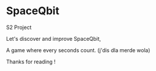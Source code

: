 # SpaceQbit
S2 Project 


Let's discover and improve SpaceQbit,

A game where every seconds count. (j'dis dla merde wola)

Thanks for reading !
